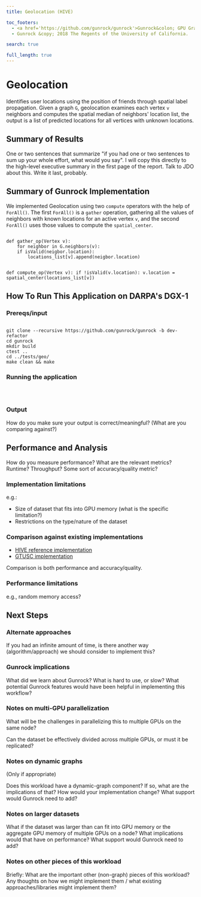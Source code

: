 ```yaml
---
title: Geolocation (HIVE)

toc_footers:
  - <a href='https://github.com/gunrock/gunrock'>Gunrock&colon; GPU Graph Analytics</a>
  - Gunrock &copy; 2018 The Regents of the University of California.

search: true

full_length: true
---
```


# Geolocation

Identifies user locations using the position of friends through spatial label propagation. Given a graph `G`, geolocation examines each vertex `v` neighbors and computes the spatial median of neighbors' location list, the output is a list of predicted locations for all vertices with unknown locations.

## Summary of Results

One or two sentences that summarize "if you had one or two sentences to sum up your whole effort, what would you say". I will copy this directly to the high-level executive summary in the first page of the report. Talk to JDO about this. Write it last, probably.

## Summary of Gunrock Implementation

We implemented Geolocation using two `compute` operators with the help of `ForAll()`. The first `ForAll()` is a `gather` operation, gathering all the values of neighbors with known locations for an active vertex `v`, and the second `ForAll()` uses those values to compute the `spatial_center`.

<code>
def gather_op(Vertex v):
    for neighbor in G.neighbors(v):
	if isValid(neigbor.location):
	    locations_list[v].append(neigbor.location)

def compute_op(Vertex v):
    if !isValid(v.location):
	v.location = spatial_center(locations_list[v])
</code>


## How To Run This Application on DARPA's DGX-1

### Prereqs/input

<code>
git clone --recursive https://github.com/gunrock/gunrock -b dev-refactor
cd gunrock
mkdir build
ctest ..
cd ../tests/geo/
make clean && make
</code>

### Running the application

<code>

</code>

### Output

How do you make sure your output is correct/meaningful? (What are you comparing against?)

## Performance and Analysis

How do you measure performance? What are the relevant metrics? Runtime? Throughput? Some sort of accuracy/quality metric?

### Implementation limitations

e.g.:

- Size of dataset that fits into GPU memory (what is the specific limitation?)
- Restrictions on the type/nature of the dataset

### Comparison against existing implementations

- [HIVE reference implementation](https://gitlab.hiveprogram.com/ggillary/geotagging.git)
- [GTUSC implementation](https://gitlab.hiveprogram.com/gtusc/geotagging)


Comparison is both performance and accuracy/quality.


### Performance limitations

e.g., random memory access?

## Next Steps

### Alternate approaches

If you had an infinite amount of time, is there another way (algorithm/approach) we should consider to implement this?

### Gunrock implications

What did we learn about Gunrock? What is hard to use, or slow? What potential Gunrock features would have been helpful in implementing this workflow?

### Notes on multi-GPU parallelization

What will be the challenges in parallelizing this to multiple GPUs on the same node?

Can the dataset be effectively divided across multiple GPUs, or must it be replicated?

### Notes on dynamic graphs

(Only if appropriate)

Does this workload have a dynamic-graph component? If so, what are the implications of that? How would your implementation change? What support would Gunrock need to add?

### Notes on larger datasets

What if the dataset was larger than can fit into GPU memory or the aggregate GPU memory of multiple GPUs on a node? What implications would that have on performance? What support would Gunrock need to add?

### Notes on other pieces of this workload

Briefly: What are the important other (non-graph) pieces of this workload? Any thoughts on how we might implement them / what existing approaches/libraries might implement them?
